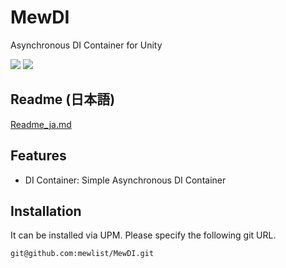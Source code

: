 # MewDI
Asynchronous DI Container for Unity

![](https://img.shields.io/badge/unity-2023.2%20or%20later-green?logo=unity)
[![](https://img.shields.io/badge/license-MIT-blue)](https://github.com/mewlist/MewAssets/blob/main/LICENSE)

## Readme (日本語)

[Readme_ja.md](./README_ja.md)

## Features

* DI Container: Simple Asynchronous DI Container

## Installation

It can be installed via UPM.
Please specify the following git URL.
```
git@github.com:mewlist/MewDI.git
```
